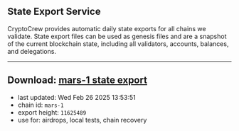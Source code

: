 ## State Export Service
CryptoCrew provides automatic daily state exports for all chains we validate. State export files can be used as genesis files and are a snapshot of the current blockchain state, including all validators, accounts, balances, and delegations.

---
**Download: [mars-1 state export](https://ccv-s3.nbg1.your-objectstorage.com/SERVICE/mars/mars-1_export_11625489.json)**
---

- last updated: Wed Feb 26 2025 13:53:51
- chain id: `mars-1`
- export height: `11625489`
- use for: airdrops, local tests, chain recovery
